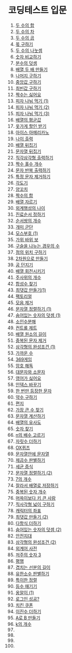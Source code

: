 # 코딩테스트 입문

1. <a href="https://school.programmers.co.kr/learn/courses/30/lessons/120802" target="_blank">두 수의 합</a>
2. <a href="https://school.programmers.co.kr/learn/courses/30/lessons/120803" target="_blank">두 수의 차</a>
3. <a href="https://school.programmers.co.kr/learn/courses/30/lessons/120804" target="_blank">두 수의 곱</a>
4. <a href="https://school.programmers.co.kr/learn/courses/30/lessons/120805" target="_blank">몫 구하기</a>
5. <a href="https://school.programmers.co.kr/learn/courses/30/lessons/120806" target="_blank">두 수의 나눗셈</a>
6. <a href="https://school.programmers.co.kr/learn/courses/30/lessons/120807" target="_blank">숫자 비교하기</a>
7. <a href="https://school.programmers.co.kr/learn/courses/30/lessons/120808" target="_blank">분수의 덧셈</a>
8. <a href="https://school.programmers.co.kr/learn/courses/30/lessons/120809" target="_blank">배열 두 배 만들기</a>
9. <a href="https://school.programmers.co.kr/learn/courses/30/lessons/120810" target="_blank">나머지 구하기</a>
10. <a href="https://school.programmers.co.kr/learn/courses/30/lessons/120811" target="_blank">중앙값 구하기</a>
11. <a href="https://school.programmers.co.kr/learn/courses/30/lessons/120812" target="_blank">최빈값 구하기</a>
12. <a href="https://school.programmers.co.kr/learn/courses/30/lessons/120813" target="_blank">짝수는 싫어요</a>
13. <a href="https://school.programmers.co.kr/learn/courses/30/lessons/120814" target="_blank">피자 나눠 먹기 (1)</a>
14. <a href="https://school.programmers.co.kr/learn/courses/30/lessons/120815" target="_blank">피자 나눠 먹기 (2)</a>
15. <a href="https://school.programmers.co.kr/learn/courses/30/lessons/120816" target="_blank">피자 나눠 먹기 (3)</a>
16. <a href="https://school.programmers.co.kr/learn/courses/30/lessons/120817" target="_blank">배열의 평균값</a>
17. <a href="https://school.programmers.co.kr/learn/courses/30/lessons/120818" target="_blank">옷가게 할인 받기</a>
18. <a href="https://school.programmers.co.kr/learn/courses/30/lessons/120819" target="_blank">아이스 아메리카노</a>
19. <a href="https://school.programmers.co.kr/learn/courses/30/lessons/120820" target="_blank">나이 출력</a>
20. <a href="https://school.programmers.co.kr/learn/courses/30/lessons/120821" target="_blank">배열 뒤집기</a>
21. <a href="https://school.programmers.co.kr/learn/courses/30/lessons/120822" target="_blank">문자열 뒤집기</a>
22. <a href="https://school.programmers.co.kr/learn/courses/30/lessons/120823" target="_blank">직각삼각형 출력하기</a>
23. <a href="https://school.programmers.co.kr/learn/courses/30/lessons/120824" target="_blank">짝수 홀수 개수</a>
24. <a href="https://school.programmers.co.kr/learn/courses/30/lessons/120825" target="_blank">문자 반복 출력하기</a>
25. <a href="https://school.programmers.co.kr/learn/courses/30/lessons/120826" target="_blank">특정 문자 제거하기</a>
26. <a href="https://school.programmers.co.kr/learn/courses/30/lessons/120829" target="_blank">각도기</a>
27. <a href="https://school.programmers.co.kr/learn/courses/30/lessons/120830" target="_blank">양꼬치</a>
28. <a href="https://school.programmers.co.kr/learn/courses/30/lessons/120831" target="_blank">짝수의 합</a>
29. <a href="https://school.programmers.co.kr/learn/courses/30/lessons/120833" target="_blank">배열 자르기</a>
30. <a href="https://school.programmers.co.kr/learn/courses/30/lessons/120834" target="_blank">외계행성의 나이</a>
31. <a href="https://school.programmers.co.kr/learn/courses/30/lessons/120835" target="_blank">진료순서 정하기</a>
32. <a href="https://school.programmers.co.kr/learn/courses/30/lessons/120836" target="_blank">순서쌍의 개수</a>
33. <a href="https://school.programmers.co.kr/learn/courses/30/lessons/120837" target="_blank">개미 군단</a>
34. <a href="https://school.programmers.co.kr/learn/courses/30/lessons/120838" target="_blank">모스부호 (1)</a>
35. <a href="https://school.programmers.co.kr/learn/courses/30/lessons/120839" target="_blank">가위 바위 보</a>
36. <a href="https://school.programmers.co.kr/learn/courses/30/lessons/120840" target="_blank">구슬을 나누는 경우의 수</a>
37. <a href="https://school.programmers.co.kr/learn/courses/30/lessons/120841" target="_blank">점의 위치 구하기</a>
38. <a href="https://school.programmers.co.kr/learn/courses/30/lessons/120842" target="_blank">2차원으로 만들기</a>
39. <a href="https://school.programmers.co.kr/learn/courses/30/lessons/120843" target="_blank">공 던지기</a>
40. <a href="https://school.programmers.co.kr/learn/courses/30/lessons/120844" target="_blank">배열 회전시키기</a>
41. <a href="https://school.programmers.co.kr/learn/courses/30/lessons/120845" target="_blank">주사위의 개수</a>
42. <a href="https://school.programmers.co.kr/learn/courses/30/lessons/120846" target="_blank">합성수 찾기</a>
43. <a href="https://school.programmers.co.kr/learn/courses/30/lessons/120847" target="_blank">최댓값 만들기(1)</a>
44. <a href="https://school.programmers.co.kr/learn/courses/30/lessons/120848" target="_blank">팩토리얼</a>
45. <a href="https://school.programmers.co.kr/learn/courses/30/lessons/120849" target="_blank">모음 제거</a>
46. <a href="https://school.programmers.co.kr/learn/courses/30/lessons/120850" target="_blank">문자열 정렬하기 (1)</a>
47. <a href="https://school.programmers.co.kr/learn/courses/30/lessons/120851" target="_blank">숨어있는 숫자의 덧셈 (1)</a>
48. <a href="https://school.programmers.co.kr/learn/courses/30/lessons/120852" target="_blank">소인수분해</a>
49. <a href="https://school.programmers.co.kr/learn/courses/30/lessons/120853" target="_blank">컨트롤 제트</a>
50. <a href="https://school.programmers.co.kr/learn/courses/30/lessons/120854" target="_blank">배열 원소의 길이</a>
51. <a href="https://school.programmers.co.kr/learn/courses/30/lessons/120888" target="_blank">중복된 문자 제거</a>
52. <a href="https://school.programmers.co.kr/learn/courses/30/lessons/120889" target="_blank">삼각형의 완성조건 (1)</a>
53. <a href="https://school.programmers.co.kr/learn/courses/30/lessons/120890" target="_blank">가까운 수</a>
54. <a href="https://school.programmers.co.kr/learn/courses/30/lessons/120891" target="_blank">369게임</a>
55. <a href="https://school.programmers.co.kr/learn/courses/30/lessons/120892" target="_blank">암호 해독</a>
56. <a href="https://school.programmers.co.kr/learn/courses/30/lessons/120893" target="_blank">대문자와 소문자</a>
57. <a href="https://school.programmers.co.kr/learn/courses/30/lessons/120894" target="_blank">영어가 싫어요</a>
58. <a href="https://school.programmers.co.kr/learn/courses/30/lessons/120895" target="_blank">인덱스 바꾸기</a>
59. <a href="https://school.programmers.co.kr/learn/courses/30/lessons/120896" target="_blank">한 번만 등장한 문자</a>
60. <a href="https://school.programmers.co.kr/learn/courses/30/lessons/120897" target="_blank">약수 구하기</a>
61. <a href="https://school.programmers.co.kr/learn/courses/30/lessons/120898" target="_blank">편지</a>
62. <a href="https://school.programmers.co.kr/learn/courses/30/lessons/120899" target="_blank">가장 큰 수 찾기</a>
63. <a href="https://school.programmers.co.kr/learn/courses/30/lessons/120902" target="_blank">문자열 계산하기</a>
64. <a href="https://school.programmers.co.kr/learn/courses/30/lessons/120903" target="_blank">배열의 유사도</a>
65. <a href="https://school.programmers.co.kr/learn/courses/30/lessons/120904" target="_blank">숫자 찾기</a>
66. <a href="https://school.programmers.co.kr/learn/courses/30/lessons/120905" target="_blank">n의 배수 고르기</a>
67. <a href="https://school.programmers.co.kr/learn/courses/30/lessons/120906" target="_blank">자릿수 더하기</a>
68. <a href="https://school.programmers.co.kr/learn/courses/30/lessons/120907" target="_blank">OX퀴즈</a>
69. <a href="https://school.programmers.co.kr/learn/courses/30/lessons/120908" target="_blank">문자열안에 문자열</a>
70. <a href="https://school.programmers.co.kr/learn/courses/30/lessons/120909" target="_blank">제곱수 판별하기</a>
71. <a href="https://school.programmers.co.kr/learn/courses/30/lessons/120910" target="_blank">세균 증식</a>
72. <a href="https://school.programmers.co.kr/learn/courses/30/lessons/120911" target="_blank">문자열 정렬하기 (2)</a>
73. <a href="https://school.programmers.co.kr/learn/courses/30/lessons/120912" target="_blank">7의 개수</a>
74. <a href="https://school.programmers.co.kr/learn/courses/30/lessons/120913" target="_blank">잘라서 배열로 저장하기</a>
75. <a href="https://school.programmers.co.kr/learn/courses/30/lessons/120583" target="_blank">중복된 숫자 개수</a>
76. <a href="https://school.programmers.co.kr/learn/courses/30/lessons/120585" target="_blank">머쓱이보다 키 큰 사람</a>
77. <a href="https://school.programmers.co.kr/learn/courses/30/lessons/120860" target="_blank">직사각형 넓이 구하기</a>
78. <a href="https://school.programmers.co.kr/learn/courses/30/lessons/120861" target="_blank">캐릭터의 좌표</a>
79. <a href="https://school.programmers.co.kr/learn/courses/30/lessons/120862" target="_blank">최댓값 만들기 (2)</a>
80. <a href="https://school.programmers.co.kr/learn/courses/30/lessons/120863" target="_blank">다항식 더하기</a>
81. <a href="https://school.programmers.co.kr/learn/courses/30/lessons/120864" target="_blank">숨어있는 숫자의 덧셈 (2)</a>
82. <a href="https://school.programmers.co.kr/learn/courses/30/lessons/120866" target="_blank">안전지대</a>
83. <a href="https://school.programmers.co.kr/learn/courses/30/lessons/120868" target="_blank">삼각형의 완성조건 (2)</a>
84. <a href="https://school.programmers.co.kr/learn/courses/30/lessons/120869" target="_blank">외계어 사전</a>
85. <a href="https://school.programmers.co.kr/learn/courses/30/lessons/120871" target="_blank">저주의 숫자 3</a>
86. <a href="https://school.programmers.co.kr/learn/courses/30/lessons/120875" target="_blank">평행</a>
87. <a href="https://school.programmers.co.kr/learn/courses/30/lessons/120876" target="_blank">겹치는 선분의 길이</a>
88. <a href="https://school.programmers.co.kr/learn/courses/30/lessons/120878" target="_blank">유한소수 판별하기</a>
89. <a href="https://school.programmers.co.kr/learn/courses/30/lessons/120880" target="_blank">특이한 정렬</a>
90. <a href="https://school.programmers.co.kr/learn/courses/30/lessons/120882" target="_blank">등수 매기기</a>
91. <a href="https://school.programmers.co.kr/learn/courses/30/lessons/120956" target="_blank">옹알이 (1)</a>
92. <a href="https://school.programmers.co.kr/learn/courses/30/lessons/120883" target="_blank">로그인 성공?</a>
93. <a href="https://school.programmers.co.kr/learn/courses/30/lessons/120884" target="_blank">치킨 쿠폰</a>
94. <a href="https://school.programmers.co.kr/learn/courses/30/lessons/120885" target="_blank">이진수 더하기</a>
95. <a href="https://school.programmers.co.kr/learn/courses/30/lessons/120886" target="_blank">A로 B 만들기</a>
96. <a href="https://school.programmers.co.kr/learn/courses/30/lessons/120887" target="_blank">k의 개수</a>
97. <a href="" target="_blank"></a>
98. <a href="" target="_blank"></a>
99. <a href="" target="_blank"></a>
100. <a href="" target="_blank"></a>
